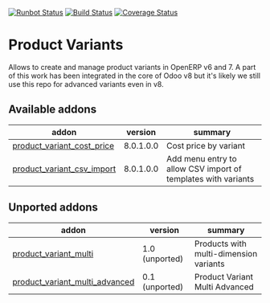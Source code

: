 [![Runbot Status](https://runbot.odoo-community.org/runbot/badge/flat/137/8.0.svg)](https://runbot.odoo-community.org/runbot/repo/github-com-oca-product-variant-137)
[![Build Status](https://travis-ci.org/OCA/product-variant.svg?branch=8.0)](https://travis-ci.org/OCA/product-variant)
[![Coverage Status](https://coveralls.io/repos/OCA/product-variant/badge.png?branch=8.0)](https://coveralls.io/r/OCA/product-variant?branch=8.0)

Product Variants
================

Allows to create and manage product variants in OpenERP v6 and 7. A part of this work has been integrated in the core of Odoo v8 but it's likely we still use this repo for advanced variants even in v8.


[//]: # (addons)
Available addons
----------------
addon | version | summary
--- | --- | ---
[product_variant_cost_price](product_variant_cost_price/) | 8.0.1.0.0 | Cost price by variant
[product_variant_csv_import](product_variant_csv_import/) | 8.0.1.0.0 | Add menu entry to allow CSV import of templates with variants

Unported addons
---------------
addon | version | summary
--- | --- | ---
[product_variant_multi](product_variant_multi/) | 1.0 (unported) | Products with multi-dimension variants
[product_variant_multi_advanced](product_variant_multi_advanced/) | 0.1 (unported) | Product Variant Multi Advanced

[//]: # (end addons)
